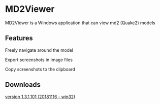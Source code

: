 # MD2Viewer
MD2Viewer is a Windows application that can view md2 (Quake2) models

## Features
Freely navigate around the model

Export screenshots in image files

Copy screenshots to the clipboard


## Downloads
[version 1.3.1.101 (20181116 - win32)](https://sourceforge.net/projects/md2-viewer/files/MD2VIEWER_1.3/MD2Viewer_1.3.1.101_bin.zip/download)

